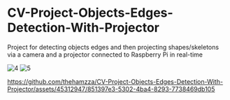 # CV-Project-Objects-Edges-Detection-With-Projector
Project for detecting objects edges and then projecting shapes/skeletons via a camera and a projector connected to Raspberry Pi in real-time


![4](https://github.com/thehamzza/CV-Project-Objects-Edges-Detection-With-Projector/assets/45312947/7e4a7256-fe36-4801-b4d7-467035bedf93)
![5](https://github.com/thehamzza/CV-Project-Objects-Edges-Detection-With-Projector/assets/45312947/e4e215c4-8a0f-4a7f-a791-d9b1f7040645)


https://github.com/thehamzza/CV-Project-Objects-Edges-Detection-With-Projector/assets/45312947/851397e3-5302-4ba4-8293-7738469db105



